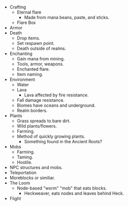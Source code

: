 * Crafting
	* Eternal flare
		* Made from mana beans, paste, and sticks.
	* Flare Box
* Armor
* Death
	* Drop items.
	* Set respawn point.
	* Death outside of realms.
* Enchanting
	* Gain mana from mining.
	* Tools, armor, weapons.
	* Enchanted flare.
	* Item naming.
* Environment
	* Water
	* Lava
		* Lava affected by fire resistance.
	* Fall damage resistance.
	* Biomes have oceans and underground.
	* Realm borders.
* Plants
	* Grass spreads to bare dirt.
	* Wild plants/flowers.
	* Farming.
	* Method of quickly growing plants.
		* Something found in the Ancient Roots?
* Mobs
	* Farming.
	* Taming.
	* Hostile.
* NPC structures and mobs.
* Teleportation
* Moreblocks or similiar.
* The Loom
	* Node-based "worm" "mob" that eats blocks.
		* Heckweaver, eats nodes and leaves behind Heck.
* Flight

